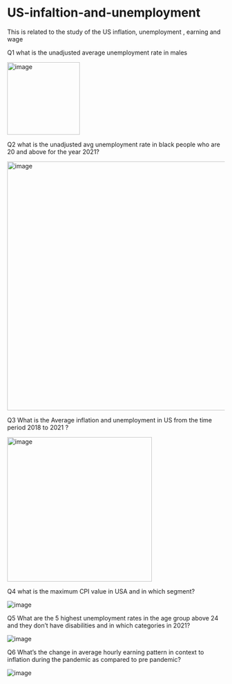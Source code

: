 # US-infaltion-and-unemployment
This is related to the study of the US inflation, unemployment , earning and wage

Q1 what is the unadjusted average unemployment rate in males

<img width="168" alt="image" src="https://user-images.githubusercontent.com/100790766/156757271-d80ba54d-b6e7-443a-ad8e-d0e24d60170c.png">

Q2 what is the unadjusted avg unemployment rate in black people who are 20 and above for the year 2021?

<img width="577" alt="image" src="https://user-images.githubusercontent.com/100790766/156757716-a9f8dda4-e414-4491-86cf-4d4471f54f79.png">

Q3 What is the Average inflation and unemployment in US from the time period 2018 to 2021 ?

<img width="335" alt="image" src="https://user-images.githubusercontent.com/100790766/156758039-179cf1dc-f60e-4fa8-b0b0-07263d22a67c.png">

Q4 what is the maximum CPI value in USA and in which segment?

![image](https://user-images.githubusercontent.com/100790766/156758504-5a81f516-f84d-472d-b31c-fa4dee25beec.png)

Q5 What are the 5 highest unemployment rates in the age group above 24 and they don’t have disabilities and in which categories in 2021?

![image](https://user-images.githubusercontent.com/100790766/156871391-2c82f759-39e8-4ef9-97c5-b112ef859860.png)

Q6 What’s the change in average hourly earning pattern in context to inflation during the pandemic as compared to pre pandemic?

![image](https://user-images.githubusercontent.com/100790766/156871549-1d25625f-7fc3-469d-89a2-38d479a71d98.png)

